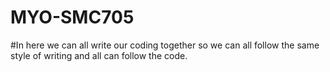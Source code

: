 # MYO-SMC705
#In here we can all write our coding together so we can all follow the same style of writing and all can follow the code.

